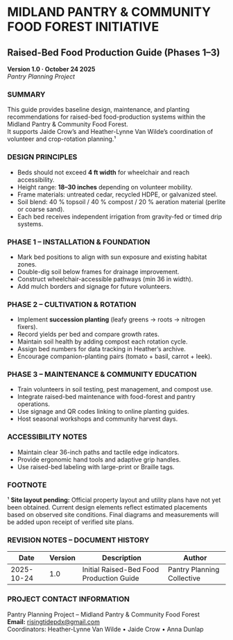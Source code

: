 # MIDLAND PANTRY & COMMUNITY FOOD FOREST INITIATIVE

## Raised-Bed Food Production Guide (Phases 1–3)

**Version 1.0 · October 24 2025**  
*Pantry Planning Project*

### SUMMARY

This guide provides baseline design, maintenance, and planting recommendations for raised-bed food-production systems within the Midland Pantry & Community Food Forest.  
It supports Jaide Crow’s and Heather-Lynne Van Wilde’s coordination of volunteer and crop-rotation planning.¹

### DESIGN PRINCIPLES

- Beds should not exceed **4 ft width** for wheelchair and reach accessibility.
- Height range: **18–30 inches** depending on volunteer mobility.
- Frame materials: untreated cedar, recycled HDPE, or galvanized steel.
- Soil blend: 40 % topsoil / 40 % compost / 20 % aeration material (perlite or coarse sand).
- Each bed receives independent irrigation from gravity-fed or timed drip systems.

### PHASE 1 – INSTALLATION & FOUNDATION

- Mark bed positions to align with sun exposure and existing habitat zones.
- Double-dig soil below frames for drainage improvement.
- Construct wheelchair-accessible pathways (min 36 in width).
- Add mulch borders and signage for future volunteers.

### PHASE 2 – CULTIVATION & ROTATION

- Implement **succession planting** (leafy greens → roots → nitrogen fixers).
- Record yields per bed and compare growth rates.
- Maintain soil health by adding compost each rotation cycle.
- Assign bed numbers for data tracking in Heather’s archive.
- Encourage companion-planting pairs (tomato + basil, carrot + leek).

### PHASE 3 – MAINTENANCE & COMMUNITY EDUCATION

- Train volunteers in soil testing, pest management, and compost use.
- Integrate raised-bed maintenance with food-forest and pantry operations.
- Use signage and QR codes linking to online planting guides.
- Host seasonal workshops and community harvest days.

### ACCESSIBILITY NOTES

- Maintain clear 36-inch paths and tactile edge indicators.
- Provide ergonomic hand tools and adaptive grip handles.
- Use raised-bed labeling with large-print or Braille tags.

### FOOTNOTE

¹ **Site layout pending:** Official property layout and utility plans have not yet been obtained. Current design elements reflect estimated placements based on observed site conditions. Final diagrams and measurements will be added upon receipt of verified site plans.

### REVISION NOTES – DOCUMENT HISTORY

| Date       | Version | Description                              | Author                     |
|------------|---------|------------------------------------------|----------------------------|
| 2025-10-24 | 1.0     | Initial Raised-Bed Food Production Guide | Pantry Planning Collective |

### PROJECT CONTACT INFORMATION

Pantry Planning Project – Midland Pantry & Community Food Forest  
**Email:** risingtidepdx@gmail.com  
Coordinators: Heather-Lynne Van Wilde • Jaide Crow • Anna Dunlap
